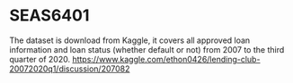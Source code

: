 # SEAS6401
The dataset is download from Kaggle, it covers all approved loan information and loan status (whether default or not) from 2007 to the third quarter of 2020. 
https://www.kaggle.com/ethon0426/lending-club-20072020q1/discussion/207082
